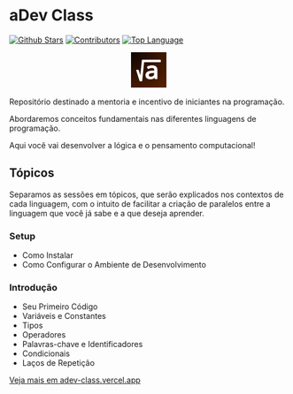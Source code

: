 # aDev Class

[![Github Stars](https://img.shields.io/github/stars/aDevGuild/adev-class?color=yellow)](https://github.com/aDevGuild/adev-class/stargazers)
[![Contributors](https://img.shields.io/github/contributors-anon/aDevGuild/adev-class)](https://github.com/aDevGuild/adev-class/graphs/contributors)
[![Top Language](https://img.shields.io/github/languages/top/aDevGuild/adev-class)](https://github.com/aDevGuild/adev-class)

<p align="center">
<img src="./static/img/adev-icon.png" width="64" height="64" />
</p>

Repositório destinado a mentoria e incentivo de iniciantes na programação.

Abordaremos conceitos fundamentais nas diferentes linguagens de programação.

Aqui você vai desenvolver a lógica e o pensamento computacional!

## Tópicos

Separamos as sessões em tópicos, que serão explicados nos contextos de cada linguagem, com o intuito de facilitar
a criação de paralelos entre a linguagem que você já sabe e a que deseja aprender.

### Setup

- Como Instalar
- Como Configurar o Ambiente de Desenvolvimento

### Introdução

- Seu Primeiro Código
- Variáveis e Constantes
- Tipos
- Operadores
- Palavras-chave e Identificadores
- Condicionais
- Laços de Repetição

[Veja mais em adev-class.vercel.app](https://adev-class.vercel.app/)
